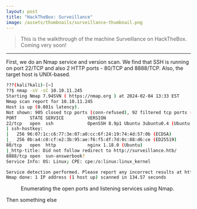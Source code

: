 ```yaml
---
layout: post
title: "HackTheBox: Surveillance"
image: /assets/thumbnails/surveillance-thumbnail.png
---
```


> This is the walkthrough of the machine Surveillance on HackTheBox. Coming very soon!

---

First, we do an Nmap service and version scan. We find that SSH is running on port 22/TCP and also 2 HTTP ports - 80/TCP and 8888/TCP. 
Also, the target host is UNIX-based.

```bash 
???(kali?kali)-[~]
??$ nmap -sV -sC 10.10.11.245
Starting Nmap 7.94SVN ( https://nmap.org ) at 2024-02-04 13:33 EST
Nmap scan report for 10.10.11.245
Host is up (0.081s latency).
Not shown: 905 closed tcp ports (conn-refused), 92 filtered tcp ports (no-response)
PORT     STATE SERVICE         VERSION
22/tcp   open  ssh             OpenSSH 8.9p1 Ubuntu 3ubuntu0.4 (Ubuntu Linux; protocol 2.0)
| ssh-hostkey: 
|   256 96:07:1c:c6:77:3e:07:a0:cc:6f:24:19:74:4d:57:0b (ECDSA)
|_  256 0b:a4:c0:cf:e2:3b:95:ae:f6:f5:df:7d:0c:88:d6:ce (ED25519)
80/tcp   open  http            nginx 1.18.0 (Ubuntu)
|_http-title: Did not follow redirect to http://surveillance.htb/
8888/tcp open  sun-answerbook?
Service Info: OS: Linux; CPE: cpe:/o:linux:linux_kernel

Service detection performed. Please report any incorrect results at https://nmap.org/submit/ .
Nmap done: 1 IP address (1 host up) scanned in 134.57 seconds

```

<figure>
  <figcaption>Enumerating the open ports and listening services using Nmap.</figcaption>
</figure>

Then something else
